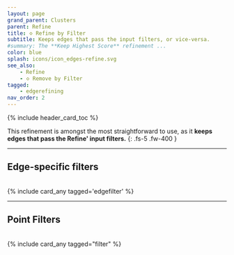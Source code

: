 ```yaml
---
layout: page
grand_parent: Clusters
parent: Refine
title: 🝔 Refine by Filter
subtitle: Keeps edges that pass the input filters, or vice-versa.
#summary: The **Keep Highest Score** refinement ...
color: blue
splash: icons/icon_edges-refine.svg
see_also:
    - Refine
    - 🝔 Remove by Filter
tagged: 
    - edgerefining
nav_order: 2
---
```


{% include header_card_toc %}

This refinement is amongst the most straightforward to use, as it **keeps edges that pass the Refine' input filters.**
{: .fs-5 .fw-400 } 

---
## Edge-specific filters
<br>
{% include card_any tagged='edgefilter' %}

---
## Point Filters
<br>
{% include card_any tagged="filter" %}
